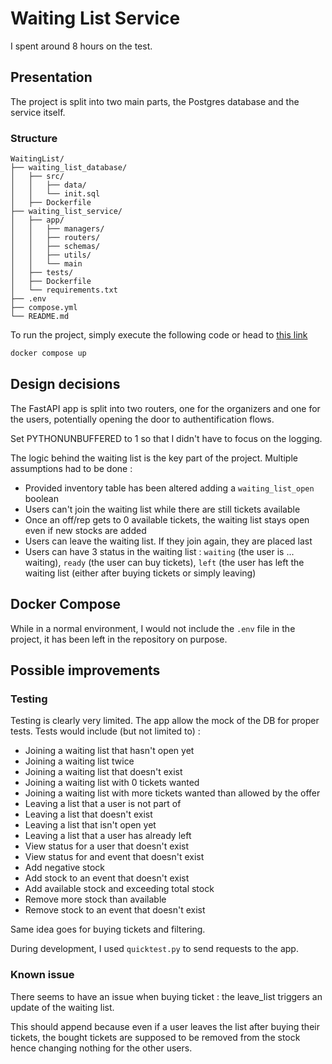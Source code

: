 # Waiting List Service

I spent around 8 hours on the test.

## Presentation

The project is split into two main parts, the Postgres database and the service itself.

### Structure

```text
WaitingList/
├── waiting_list_database/
│   ├── src/
│   │   ├── data/
│   │   └── init.sql
│   ├── Dockerfile
├── waiting_list_service/
│   ├── app/
│   │   ├── managers/
│   │   ├── routers/
│   │   ├── schemas/
│   │   ├── utils/
│   │   └── main
│   ├── tests/
│   ├── Dockerfile
│   └── requirements.txt
├── .env
├── compose.yml
└── README.md
```

To run the project, simply execute the following code or head to [this link](https://sandbix.fr/waiting-list/docs)
```bash
docker compose up
```

## Design decisions

The FastAPI app is split into two routers, one for the organizers and one for the users, potentially opening the door
to authentification flows.

Set PYTHONUNBUFFERED to 1 so that I didn't have to focus on the logging.


The logic behind the waiting list is the key part of the project. Multiple assumptions had to be done :
- Provided inventory table has been altered adding a `waiting_list_open` boolean
- Users can't join the waiting list while there are still tickets available
- Once an off/rep gets to 0 available tickets, the waiting list stays open even if new stocks are added
- Users can leave the waiting list. If they join again, they are placed last
- Users can have 3 status in the waiting list : `waiting` (the user is ... waiting), `ready` (the user can buy tickets), `left` (the user has left the waiting list (either after buying tickets or simply leaving)

## Docker Compose

While in a normal environment, I would not include the `.env` file in the project, it has been left in the repository on purpose.

## Possible improvements

### Testing

Testing is clearly very limited. The app allow the mock of the DB for proper tests.
Tests would include (but not limited to) :
- Joining a waiting list that hasn't open yet
- Joining a waiting list twice
- Joining a waiting list that doesn't exist
- Joining a waiting list with 0 tickets wanted
- Joining a waiting list with more tickets wanted than allowed by the offer
- Leaving a list that a user is not part of
- Leaving a list that doesn't exist
- Leaving a list that isn't open yet
- Leaving a list that a user has already left
- View status for a user that doesn't exist
- View status for and event that doesn't exist
- Add negative stock
- Add stock to an event that doesn't exist
- Add available stock and exceeding total stock 
- Remove more stock than available
- Remove stock to an event that doesn't exist


Same idea goes for buying tickets and filtering.

During development, I used `quicktest.py` to send requests to the app.

### Known issue

There seems to have an issue when buying ticket : the leave_list triggers an update of the waiting list.

This should append because even if a user leaves the list after buying their tickets, the bought tickets are supposed to be removed from the stock hence changing nothing for the other users. 
